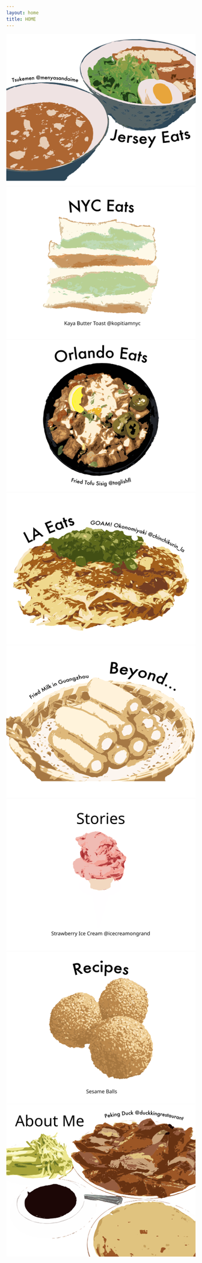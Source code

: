 ```yaml
---
layout: home
title: HOME
---
```

<div class="flex-container">
  <div class="flex-item-home">
    <a href="/jerseyeats" class="nounderline">
      <img src="/assets/images/vectorart/njvectorart.svg" class="image">
    </a>
  </div>
  <div class="flex-item-home">
    <a href="/nyceats" class="nounderline">
      <img src="/assets/images/vectorart/nycvectorart.svg" class="image">
    </a>
  </div>
  <div class="flex-item-home">
    <a href="/orlandoeats" class="nounderline">
      <img src="/assets/images/vectorart/orlandovectorart.svg" class="image">
    </a>
  </div>
  <div class="flex-item-home">
    <a href="/losangeleseats" class="nounderline">
      <img src="/assets/images/vectorart/lavectorart.svg" class="image">
    </a>  
  </div>  
  <div class="flex-item-home">
    <a href="/beyond" class="nounderline">
      <img src="/assets/images/vectorart/beyondvectorart.svg" class="image">
    </a>
  </div>
  <div class="flex-item-home">
    <a href="/stories" class="nounderline">
      <img src="/assets/images/vectorart/storiesvectorart.svg" class="image">
    </a>
  </div>
  <div class="flex-item-home">
    <a href="/aboutme" class="nounderline">
      <img src="/assets/images/vectorart/recipesvectorart.svg" class="image">
    </a>
  </div>  
  <div class="flex-item-home">
    <a href="/aboutme" class="nounderline">
      <img src="/assets/images/vectorart/aboutmevectorart.svg" class="image">
    </a>
  </div>  
</div>